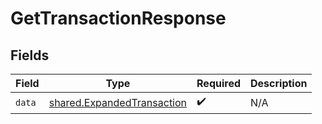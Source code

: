 # GetTransactionResponse


## Fields

| Field                                                                           | Type                                                                            | Required                                                                        | Description                                                                     |
| ------------------------------------------------------------------------------- | ------------------------------------------------------------------------------- | ------------------------------------------------------------------------------- | ------------------------------------------------------------------------------- |
| `data`                                                                          | [shared.ExpandedTransaction](../../../sdk/models/shared/expandedtransaction.md) | :heavy_check_mark:                                                              | N/A                                                                             |